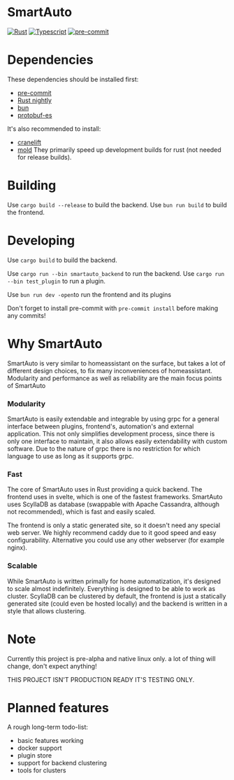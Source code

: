 # SmartAuto

[![Rust](https://github.com/LDprg/smartauto/actions/workflows/rust.yml/badge.svg)](https://github.com/LDprg/smartauto/actions/workflows/rust.yml)
[![Typescript](https://github.com/LDprg/smartauto/actions/workflows/typescript.yml/badge.svg)](https://github.com/LDprg/smartauto/actions/workflows/typescript.yml)
[![pre-commit](https://github.com/LDprg/smartauto/actions/workflows/pre-commit.yml/badge.svg)](https://github.com/LDprg/smartauto/actions/workflows/pre-commit.yml)

# Dependencies

These dependencies should be installed first:

- [pre-commit](https://pre-commit.com/#install)
- [Rust nightly](https://www.rust-lang.org/tools/install)
- [bun](https://bun.sh)
- [protobuf-es](https://github.com/bufbuild/protobuf-es)

It's also recommended to install:

- [cranelift](https://github.com/rust-lang/rustc_codegen_cranelift)
- [mold](https://github.com/rui314/mold)
  They primarily speed up development builds for rust (not needed for release builds).

# Building

Use `cargo build --release` to build the backend.
Use `bun run build` to build the frontend.

# Developing

Use `cargo build` to build the backend.

Use `cargo run --bin smartauto_backend` to run the backend.
Use `cargo run --bin test_plugin` to run a plugin.

Use `bun run dev -open`to run the frontend and its plugins

Don't forget to install pre-commit with `pre-commit install` before making any commits!

# Why SmartAuto

SmartAuto is very similar to homeassistant on the surface, but takes a lot of different design choices, to fix many inconveniences of homeassistant.
Modularity and performance as well as reliability are the main focus points of SmartAuto

### Modularity

SmartAuto is easily extendable and integrable by using grpc for a general interface between plugins, frontend's, automation's and external application.
This not only simplifies development process, since there is only one interface to maintain, it also allows easily extendability with custom software.
Due to the nature of grpc there is no restriction for which language to use as long as it supports grpc.

### Fast

The core of SmartAuto uses in Rust providing a quick backend. The frontend uses in svelte, which is one of the fastest frameworks.
SmartAuto uses ScyllaDB as database (swappable with Apache Cassandra, although not recommended), which is fast and easily scaled.

The frontend is only a static generated site, so it doesn't need any special web server. We highly recommend caddy due to it good speed and easy configurability. Alternative you could use any other webserver (for example nginx).

### Scalable

While SmartAuto is written primally for home automatization, it's designed to scale almost indefinitely. Everything is designed to be able to work as cluster. ScyllaDB can be clustered by default, the frontend is just a statically generated site (could even be hosted locally) and the backend is written in a style that allows clustering.

# Note

Currently this project is pre-alpha and native linux only.
a lot of thing will change, don't expect anything!

THIS PROJECT ISN'T PRODUCTION READY IT'S TESTING ONLY.

# Planned features

A rough long-term todo-list:

- basic features working
- docker support
- plugin store
- support for backend clustering
- tools for clusters
